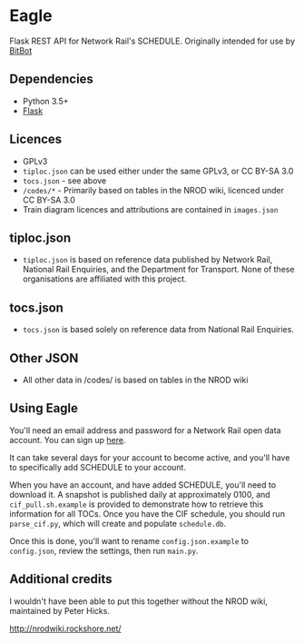 # Eagle
Flask REST API for Network Rail's SCHEDULE. Originally intended for use by [BitBot](https://github.com/jesopo/bitbot)

## Dependencies
* Python 3.5+
* [Flask](https://pypi.python.org/pypi/Flask)

## Licences
* GPLv3
* `tiploc.json` can be used either under the same GPLv3, or CC BY-SA 3.0
* `tocs.json` - see above
* `/codes/*` - Primarily based on tables in the NROD wiki, licenced under CC BY-SA 3.0
* Train diagram licences and attributions are contained in `images.json`

## tiploc.json
* `tiploc.json` is based on reference data published by Network Rail, National Rail Enquiries, and the Department
for Transport. None of these organisations are affiliated with this project.
## tocs.json
* `tocs.json` is based solely on reference data from National Rail Enquiries.
## Other JSON
* All other data in /codes/ is based on tables in the NROD wiki

## Using Eagle
You'll need an email address and password for a Network Rail open data account. You can sign up
[here](https://datafeeds.networkrail.co.uk/ntrod/login).

It can take several days for your account to become active, and you'll have to
specifically add SCHEDULE to your account.

When you have an account, and have added SCHEDULE, you'll need to download it. A snapshot is published
daily at approximately 0100, and `cif_pull.sh.example` is provided to demonstrate how to retrieve this information for
all TOCs. Once you have the CIF schedule, you should run `parse_cif.py`, which will create and populate `schedule.db`.

Once this is done, you'll want to rename `config.json.example` to `config.json`, review the settings, then run `main.py`.

## Additional credits
I wouldn't have been able to put this together without the NROD wiki, maintained by Peter Hicks.

http://nrodwiki.rockshore.net/
